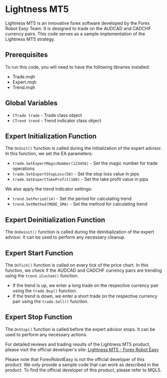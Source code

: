 # Lightness MT5

Lightness MT5 is an innovative forex software developed by the Forex Robot Easy Team. It is designed to trade on the AUDCAD and CADCHF currency pairs. This code serves as a sample implementation of the Lightness MT5 strategy.

## Prerequisites

To run this code, you will need to have the following libraries installed:

- Trade.mqh
- Expert.mqh
- Trend.mqh

## Global Variables

- `CTrade trade` - Trade class object
- `CTrend trend` - Trend indicator class object

## Expert Initialization Function

The `OnInit()` function is called during the initialization of the expert advisor. In this function, we set the EA parameters:

- `trade.SetExpertMagicNumber(123456)` - Set the magic number for trade operations
- `trade.SetExpertStopLoss(50)` - Set the stop loss value in pips
- `trade.SetExpertTakeProfit(100)` - Set the take profit value in pips

We also apply the trend indicator settings:

- `trend.SetPeriod(14)` - Set the period for calculating trend
- `trend.SetMethod(MODE_SMA)` - Set the method for calculating trend

## Expert Deinitialization Function

The `OnDeinit()` function is called during the deinitialization of the expert advisor. It can be used to perform any necessary cleanup.

## Expert Start Function

The `OnTick()` function is called on every tick of the price chart. In this function, we check if the AUDCAD and CADCHF currency pairs are trending using the `trend.iCustom()` function.

- If the trend is up, we enter a long trade on the respective currency pair using the `trade.Buy()` function.
- If the trend is down, we enter a short trade on the respective currency pair using the `trade.Sell()` function.

## Expert Stop Function

The `OnStop()` function is called before the expert advisor stops. It can be used to perform any necessary actions.

For detailed reviews and trading results of the Lightness MT5 product, please visit the official developer's site: [Lightness MT5 - Forex Robot Easy](https://forexroboteasy.com/forex-robot-review/review-lightness-mt5-innovative-forex-software-for-audcad-and-cadchf-trading/)

Please note that ForexRobotEasy is not the official developer of this product. We only provide a sample code that can work as described in the product. To find the official developer of this product, please refer to MQL5.
